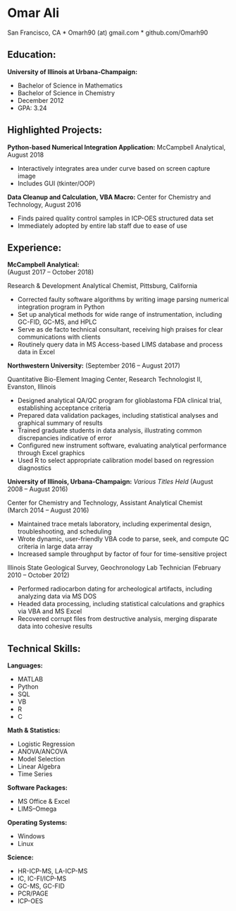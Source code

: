 # Omar Ali
San Francisco, CA * Omarh90 (at) gmail.com * github.com/Omarh90

## Education:

**University of Illinois at Urbana-Champaign:**

* Bachelor of Science in Mathematics
* Bachelor of Science in Chemistry
* December 2012
* GPA: 3.24

## Highlighted Projects:

**Python-based Numerical Integration Application:**                          	McCampbell Analytical, August 2018
* Interactively integrates area under curve based on screen capture image
* Includes GUI (tkinter/OOP)

**Data Cleanup and Calculation, VBA Macro:**	                       Center for Chemistry and Technology, August 2016
* Finds paired quality control samples in ICP-OES structured data set 	                                         
* Immediately adopted by entire lab staff due to ease of use

## Experience:
**McCampbell Analytical:**      	
(August 2017 – October 2018)

Research & Development Analytical Chemist,	Pittsburg, California
* Corrected faulty software algorithms by writing image parsing numerical integration program in Python
* Set up analytical methods for wide range of instrumentation, including GC-FID, GC-MS, and HPLC
* Serve as de facto technical consultant, receiving high praises for clear communications with clients
* Routinely query data in MS Access-based LIMS database and process data in Excel

**Northwestern University:**
(September 2016 – August 2017)

Quantitative Bio-Element Imaging Center, Research Technologist II,	Evanston, Illinois
* Designed analytical QA/QC program for glioblastoma FDA clinical trial, establishing acceptance criteria
* Prepared data validation packages, including statistical analyses and graphical summary of results
* Trained graduate students in data analysis, illustrating common discrepancies indicative of error
* Configured new instrument software, evaluating analytical performance through Excel graphics
* Used R to select appropriate calibration model based on regression diagnostics

**University of Illinois, Urbana-Champaign:** 
*Various Titles Held*
(August 2008 – August 2016)

Center for Chemistry and Technology, Assistant Analytical Chemist	
(March 2014 – August 2016)
* Maintained trace metals laboratory, including experimental design, troubleshooting, and scheduling 
* Wrote dynamic, user-friendly VBA code to parse, seek, and compute QC criteria in large data array 
* Increased sample throughput by factor of four for time-sensitive project

Illinois State Geological Survey, Geochronology Lab Technician
(February 2010 – October 2012)

* Performed radiocarbon dating for archeological artifacts, including analyzing data via MS DOS	
* Headed data processing, including statistical calculations and graphics via VBA and MS Excel
* Recovered corrupt files from destructive analysis, merging disparate data into cohesive results

## Technical Skills:
**Languages:**
* MATLAB
* Python
* SQL
* VB
* R
* C

**Math & Statistics:**
* Logistic Regression
* ANOVA/ANCOVA
* Model Selection
* Linear Algebra
* Time Series

**Software Packages:**
* MS Office & Excel
* LIMS–Omega

**Operating Systems:**
* Windows
* Linux

**Science:**
* HR-ICP-MS, LA-ICP-MS
* IC, IC-FI/ICP-MS
* GC-MS, GC-FID
* PCR/PAGE
* ICP-OES
